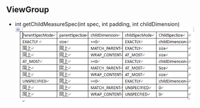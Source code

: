## ViewGroup
* int getChildMeasureSpec(int spec, int padding, int childDimension)<br>
![](./getChildMeasureSpec方法分析.png)
[]()